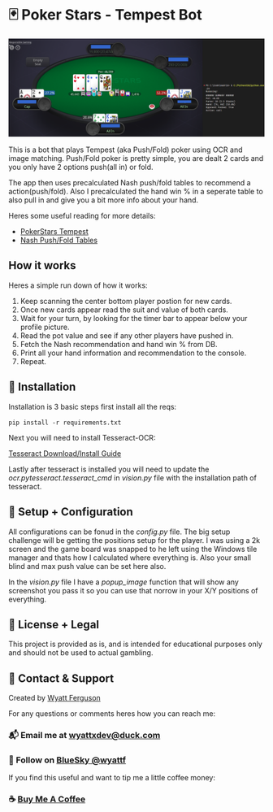 # :black_joker: Poker Stars - Tempest Bot

![Tempest Bot Running](screenshot.png)

This is a bot that plays Tempest (aka Push/Fold) poker using OCR and image matching. Push/Fold poker is pretty simple, you are dealt 2 cards and you only have 2 options push(all in) or fold.

The app then uses precalculated Nash push/fold tables to recommend a action(push/fold). Also I precalculated the hand win % in a seperate table to also pull in and give you a bit more info about your hand.

Heres some useful reading for more details:

- [PokerStars Tempest](https://www.pokerstars.com/poker/games/tempest/)
- [Nash Push/Fold Tables](https://matchpoker.com/learn/strategy-guides/push-fold-charts)

## How it works

Heres a simple run down of how it works:

1. Keep scanning the center bottom player postion for new cards.
2. Once new cards appear read the suit and value of both cards.
3. Wait for your turn, by looking for the timer bar to appear below your profile picture.
4. Read the pot value and see if any other players have pushed in.
5. Fetch the Nash recommendation and hand win % from DB.
6. Print all your hand information and recommendation to the console.
7. Repeat.

## :microscope: Installation

Installation is 3 basic steps first install all the reqs:

    pip install -r requirements.txt

Next you will need to install Tesseract-OCR:

[Tesseract Download/Install Guide](https://github.com/UB-Mannheim/tesseract/wiki)

Lastly after tesseract is installed you will need to update the _ocr.pytesseract.tesseract_cmd_ in _vision.py_ file with the installation path of tesseract.

## :shaved_ice: Setup + Configuration

All configurations can be fonud in the _config.py_ file. The big setup challenge will be getting the positions setup for the player. I was using a 2k screen and the game board was snapped to he left using the Windows tile manager and thats how I calculated where everything is. Also your small blind and max push value can be set here also.

In the _vision.py_ file I have a _popup_image_ function that will show any screenshot you pass it so you can use that norrow in your X/Y positions of everything.

## :ramen: License + Legal

This project is provided as is, and is intended for educational purposes only and should not be used to actual gambling.


## :postbox: Contact & Support

Created by [Wyatt Ferguson](https://wyattf.bsky.social)

For any questions or comments heres how you can reach me:
### :mailbox_with_mail: Email me at [wyattxdev@duck.com](wyattxdev@duck.com)
### :tropical_drink: Follow on [BlueSky @wyattf](https://wyattf.bsky.social)


If you find this useful and want to tip me a little coffee money:
### :coffee: [Buy Me A Coffee](https://www.buymeacoffee.com/wyattferguson)
